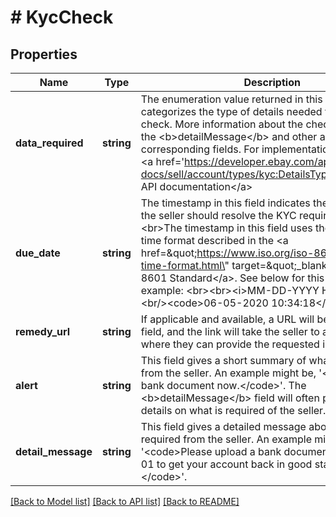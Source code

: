 # # KycCheck

## Properties

Name | Type | Description | Notes
------------ | ------------- | ------------- | -------------
**data_required** | **string** | The enumeration value returned in this field categorizes the type of details needed for the KYC check. More information about the check is shown in the &lt;b&gt;detailMessage&lt;/b&gt; and other applicable, corresponding fields. For implementation help, refer to &lt;a href&#x3D;&#39;https://developer.ebay.com/api-docs/sell/account/types/kyc:DetailsType&#39;&gt;eBay API documentation&lt;/a&gt; | [optional]
**due_date** | **string** | The timestamp in this field indicates the date by which the seller should resolve the KYC requirement.&lt;br&gt;&lt;br&gt;The timestamp in this field uses the UTC date and time format described in the &lt;a href&#x3D;\&quot;https://www.iso.org/iso-8601-date-and-time-format.html\&quot; target&#x3D;\&quot;_blank\&quot;&gt;ISO 8601 Standard&lt;/a&gt;. See below for this format and an example: &lt;br&gt;&lt;br&gt;&lt;i&gt;MM-DD-YYYY HH:MM:SS&lt;/i&gt;&lt;br/&gt;&lt;code&gt;06-05-2020 10:34:18&lt;/code&gt; | [optional]
**remedy_url** | **string** | If applicable and available, a URL will be returned in this field, and the link will take the seller to an eBay page where they can provide the requested information. | [optional]
**alert** | **string** | This field gives a short summary of what is required from the seller. An example might be, &#39;&lt;code&gt;Upload bank document now.&lt;/code&gt;&#39;. The &lt;b&gt;detailMessage&lt;/b&gt; field will often provide more details on what is required of the seller. | [optional]
**detail_message** | **string** | This field gives a detailed message about what is required from the seller. An example might be, &#39;&lt;code&gt;Please upload a bank document by 2020-08-01 to get your account back in good standing.&lt;/code&gt;&#39;. | [optional]

[[Back to Model list]](../../README.md#models) [[Back to API list]](../../README.md#endpoints) [[Back to README]](../../README.md)
